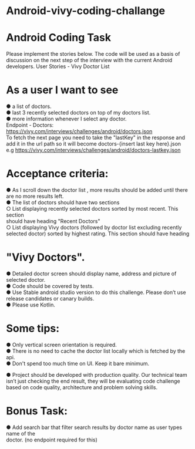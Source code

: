 # Android-vivy-coding-challange

# Android Coding Task
Please implement the stories below. The code will be used as a basis of discussion on the next step of the interview with the current Android developers.
User Stories - Vivy Doctor List
# As a user I want to see
● a list of doctors.</br>
● last 3 recently selected doctors on top of my doctors list.</br>
● more information whenever I select any doctor.</br>
Endpoint - Doctors:</br>
https://vivy.com/interviews/challenges/android/doctors.json </br>
To fetch the next page you need to take the "lastKey" in the response and add it in the url path so it will become ​doctors-​{insert last key here}​.json</br>
e.g ​https://vivy.com/interviews/challenges/android/doctors-lastkey.json</br>
# Acceptance criteria:</br>
● As I scroll down the doctor list , more results should be added until there are no more results left.</br>
● The list of doctors should have two sections</br>
○ List displaying recently selected doctors sorted by most recent. This section</br>
should have heading "Recent Doctors"</br>
○ List displaying Vivy doctors (followed by doctor list excluding recently</br>
selected doctor) sorted by highest rating. This section should have heading</br>
# "Vivy Doctors".</br>
● Detailed doctor screen should display name, address and picture of selected doctor.</br>
● Code should be covered by tests.</br>
● Use Stable android studio version to do this challenge. Please don’t use release candidates or canary builds.</br>
● Please use Kotlin.</br>
# Some tips:</br>
● Only vertical screen orientation is required.</br>
● There is no need to cache the doctor list locally which is fetched by the api.</br>
● Don't spend too much time on UI. Keep it bare minimum.</br>

● Project should be developed with production quality. Our technical team isn’t just checking the end result, they will be evaluating code challenge based on code quality, architecture and problem solving skills.</br>
# Bonus Task:</br>
● Add search bar that filter search results by doctor name as user types name of the</br>
doctor. (no endpoint required for this)</br>
